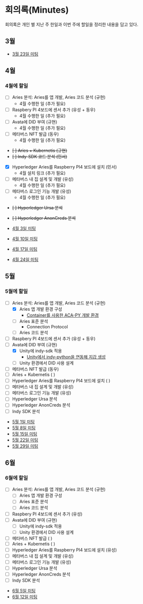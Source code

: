# 회의록(Minutes)


회의록은 개인 별 지난 주 한일과 이번 주에 할일을 정리한 내용을 담고 있다. 

## 3월 
* [3월 23일 미팅](./2023_3_21.md)

## 4월

### 4월에 할일
* [ ] Aries 분석: Aries를 앱 개발, Aries 코드 분석 (규현) 
  - 4월 수행한 일 (추가 필요)
* [ ] Raspbery PI 4보드에 센서 추가 (유성 + 동우)
  - 4월 수행한 일 (추가 필요)
* [ ] Avata에 DID 부여 (규현)
  - 4월 수행한 일  (추가 필요)
* [ ] 메타버스 NFT 발급 (동우)
  - 4월 수행한 일 (추가 필요)
* ~~[ ] Aries + Kubernetis (규현)~~   
* ~~[ ] Indy-SDK 코드 분석 (민서)~~   
* [X] Hyperledger Aries를 Raspberry PI4 보드에 설치 (민서)
  - 4월 설치 링크 (추가 필요)
* [ ] 메타버스 내 집 설계 및 개발 (유성)
  - 4월 수행한 일 (추가 필요) 
* [ ] 메타버스 로그인 기능 개발 (유성)
  - 4월 수행한 일 (추가 필요)
* ~~[ ] Hyperledger Ursa 분석~~
* ~~[ ] Hyperledger AnonCreds 분석~~ 

* [4월 3일 미팅](./2023_4_3.md)
* [4월 10일 미팅](./2023_4_10.md)
* [4월 17일 미팅](./2023_4_17.md)
* [4월 24일 미팅](./2023_4_24.md)

## 5월

### 5월에 할일
- [ ] Aries 분석: Aries를 앱 개발, Aries 코드 분석 (규현)
  - [x] Aries 앱 개발 환경 구성
    - [Container를 사용한 ACA-PY 개발 환경](/HyperledgerAries/StartACA-PY.md)
  - [ ] Aries 표준 분석
    - Connection Protocol
  - [ ] Aries 코드 분석
- [ ] Raspbery PI 4보드에 센서 추가 (유성 + 동우)
- [ ] Avata에 DID 부여 (규현)
  - [x] Unity에 indy-sdk 적용
    - [Unity에서 indy-python을 연동해 지갑 생성](/HyperledgerAries/AvataDID/README.md)
  - [ ] Unity 환경에서 DID 사용 설계
- [ ] 메타버스 NFT 발급 (동우)
- [ ] Aries + Kubernetis (  )
- [ ] Hyperledger Aries를 Raspberry PI4 보드에 설치 (  )
- [ ] 메타버스 내 집 설계 및 개발 (유성)
- [ ] 메타버스 로그인 기능 개발 (유성)
- [ ] Hyperledger Ursa 분석
- [ ] Hyperledger AnonCreds 분석 
- [ ] Indy SDK 분석 

* [5월 1일 미팅](./2023_05_01.md)
* [5월 8일 미팅](./2023_05_08.md)
* [5월 15일 미팅](./2023_05_15.md)
* [5월 22일 미팅](./2023_05_22.md)
* [5월 29일 미팅](./2023_05_29.md)

## 6월

### 6월에 할일
- [ ] Aries 분석: Aries를 앱 개발, Aries 코드 분석 (규현)
  - [ ] Aries 앱 개발 환경 구성
  - [ ] Aries 표준 분석
  - [ ] Aries 코드 분석
- [ ] Raspbery PI 4보드에 센서 추가 (유성)
- [ ] Avata에 DID 부여 (규현)
  - [ ] Unity에 indy-sdk 적용
  - [ ] Unity 환경에서 DID 사용 설계
- [ ] 메타버스 NFT 발급 ( )
- [ ] Aries + Kubernetis (  )
- [ ] Hyperledger Aries를 Raspberry PI4 보드에 설치 (유성)
- [ ] 메타버스 내 집 설계 및 개발 (유성)
- [ ] 메타버스 로그인 기능 개발 (유성)
- [ ] Hyperledger Ursa 분석
- [ ] Hyperledger AnonCreds 분석 
- [ ] Indy SDK 분석 

* [6월 5일 미팅](./2023_06_05.md)
* [6월 12일 미팅](./2023_06_12.md)
